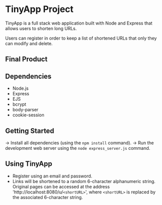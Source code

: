 # TinyApp Project

TinyApp is a full stack web application built with Node and Express that allows users to shorten long URLs.

Users can register in order to keep a list of shortened URLs that only they can modify and delete.

## Final Product

## Dependencies

- Node.js
- Express
- EJS
- bcrypt
- body-parser
- cookie-session

## Getting Started

-> Install all dependencies (using the `npm install` command).
-> Run the development web server using the `node express_server.js` command.

## Using TinyApp

- Register using an email and password.
- Links will be shortened to a random 6-character alphanumeric string. Original pages can be accessed at the address 'http://localhost:8080/u/`<shortURL>`', where `<shortURL>` is replaced by the associated 6-character string.

